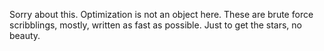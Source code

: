 Sorry about this. Optimization is not an object here. These are brute force scribblings, mostly, written as fast as possible. Just to get the stars, no beauty.
